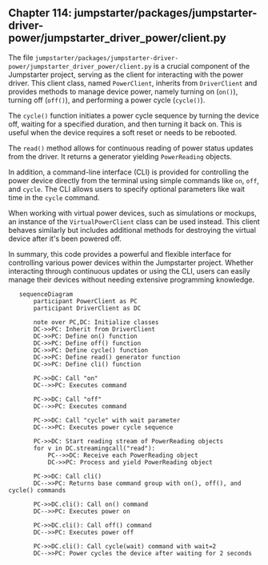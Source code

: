 ## Chapter 114: jumpstarter/packages/jumpstarter-driver-power/jumpstarter_driver_power/client.py

 The file `jumpstarter/packages/jumpstarter-driver-power/jumpstarter_driver_power/client.py` is a crucial component of the Jumpstarter project, serving as the client for interacting with the power driver. This client class, named `PowerClient`, inherits from `DriverClient` and provides methods to manage device power, namely turning on (`on()`), turning off (`off()`), and performing a power cycle (`cycle()`).

   The `cycle()` function initiates a power cycle sequence by turning the device off, waiting for a specified duration, and then turning it back on. This is useful when the device requires a soft reset or needs to be rebooted.

   The `read()` method allows for continuous reading of power status updates from the driver. It returns a generator yielding `PowerReading` objects.

   In addition, a command-line interface (CLI) is provided for controlling the power device directly from the terminal using simple commands like `on`, `off`, and `cycle`. The CLI allows users to specify optional parameters like wait time in the `cycle` command.

   When working with virtual power devices, such as simulations or mockups, an instance of the `VirtualPowerClient` class can be used instead. This client behaves similarly but includes additional methods for destroying the virtual device after it's been powered off.

   In summary, this code provides a powerful and flexible interface for controlling various power devices within the Jumpstarter project. Whether interacting through continuous updates or using the CLI, users can easily manage their devices without needing extensive programming knowledge.

 ```mermaid
    sequenceDiagram
        participant PowerClient as PC
        participant DriverClient as DC

        note over PC,DC: Initialize classes
        DC->>PC: Inherit from DriverClient
        DC->>PC: Define on() function
        DC->>PC: Define off() function
        DC->>PC: Define cycle() function
        DC->>PC: Define read() generator function
        DC->>PC: Define cli() function

        PC->>DC: Call "on"
        DC-->>PC: Executes command

        PC->>DC: Call "off"
        DC-->>PC: Executes command

        PC->>DC: Call "cycle" with wait parameter
        DC-->>PC: Executes power cycle sequence

        PC->>DC: Start reading stream of PowerReading objects
        for v in DC.streamingcall("read"):
            PC-->>DC: Receive each PowerReading object
            DC->>PC: Process and yield PowerReading object

        PC->>DC: Call cli()
        DC-->>PC: Returns base command group with on(), off(), and cycle() commands

        PC->>DC.cli(): Call on() command
        DC-->>PC: Executes power on

        PC->>DC.cli(): Call off() command
        DC-->>PC: Executes power off

        PC->>DC.cli(): Call cycle(wait) command with wait=2
        DC-->>PC: Power cycles the device after waiting for 2 seconds
   ```